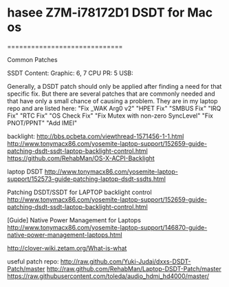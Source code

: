 #	hasee Z7M-i78172D1 DSDT for Mac os
=============================

Common Patches

SSDT Content:
Graphic: 6, 7
CPU PR: 5
USB: 

Generally, a DSDT patch should only be applied after finding a need for that specific fix. But there are several patches that are commonly needed and that have only a small chance of causing a problem. They are in my laptop repo and are listed here:
"Fix _WAK Arg0 v2"
"HPET Fix"
"SMBUS Fix"
"IRQ Fix"
"RTC Fix"
"OS Check Fix"
"Fix Mutex with non-zero SyncLevel"
"Fix PNOT/PPNT"
"Add IMEI"


backlight:
http://bbs.pcbeta.com/viewthread-1571456-1-1.html
http://www.tonymacx86.com/yosemite-laptop-support/152659-guide-patching-dsdt-ssdt-laptop-backlight-control.html
https://github.com/RehabMan/OS-X-ACPI-Backlight

laptop DSDT
http://www.tonymacx86.com/yosemite-laptop-support/152573-guide-patching-laptop-dsdt-ssdts.html

Patching DSDT/SSDT for LAPTOP backlight control
http://www.tonymacx86.com/yosemite-laptop-support/152659-guide-patching-dsdt-ssdt-laptop-backlight-control.html

[Guide] Native Power Management for Laptops
http://www.tonymacx86.com/yosemite-laptop-support/146870-guide-native-power-management-laptops.html

http://clover-wiki.zetam.org/What-is-what

useful patch repo:
http://raw.github.com/Yuki-Judai/dxxs-DSDT-Patch/master
http://raw.github.com/RehabMan/Laptop-DSDT-Patch/master
https://raw.githubusercontent.com/toleda/audio_hdmi_hd4000/master/